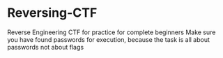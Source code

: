 # Reversing-CTF
Reverse Engineering CTF for practice for complete beginners
Make sure you have found passwords for execution, because the task is all about passwords not about flags
